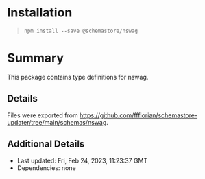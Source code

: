 # Installation
> `npm install --save @schemastore/nswag`

# Summary
This package contains type definitions for nswag.

## Details
Files were exported from https://github.com/ffflorian/schemastore-updater/tree/main/schemas/nswag.

## Additional Details
* Last updated: Fri, Feb 24, 2023, 11:23:37 GMT
* Dependencies: none
